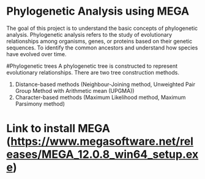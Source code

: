 # Phylogenetic Analysis using MEGA
The goal of this project is to understand the basic concepts of phylogenetic analysis. Phylogenetic analysis refers to the study of evolutionary relationships among organisms, genes, or proteins based on their genetic sequences. 
To identify the common ancestors and understand how species have evolved over time.

#Phylogenetic trees
A phylogenetic tree is constructed to represent evolutionary relationships.
There are two tree construction methods.
1) Distance-based methods (Neighbour-Joining method, Unweighted Pair Group Method with Arithmetic mean (UPGMA))
2) Character-based methods (Maximum Likelihood method, Maximum Parsimony method)

   

   

# Link to install MEGA (https://www.megasoftware.net/releases/MEGA_12.0.8_win64_setup.exe)
